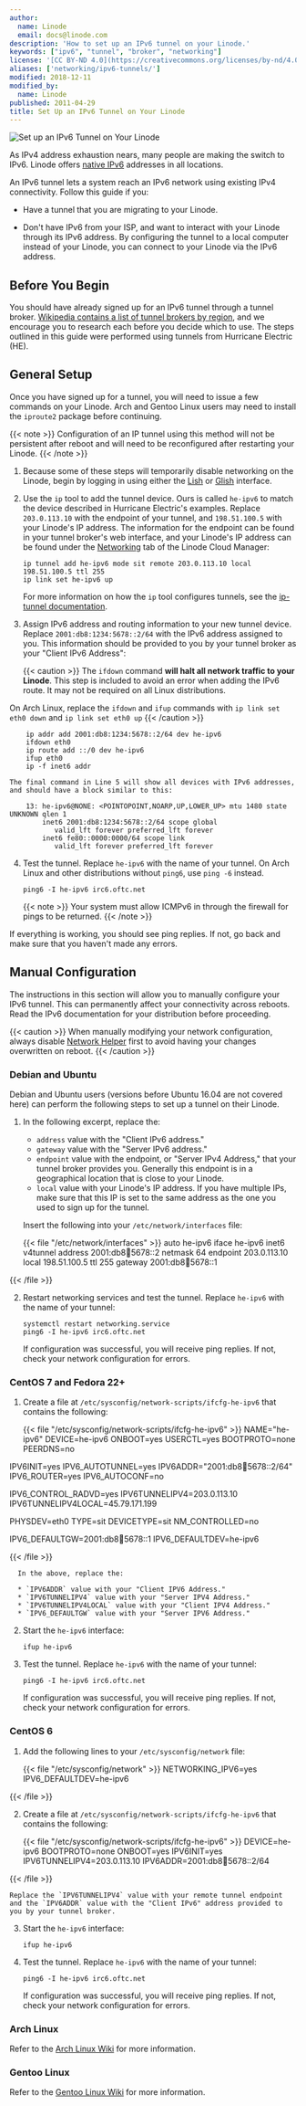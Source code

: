 ```yaml
---
author:
  name: Linode
  email: docs@linode.com
description: 'How to set up an IPv6 tunnel on your Linode.'
keywords: ["ipv6", "tunnel", "broker", "networking"]
license: '[CC BY-ND 4.0](https://creativecommons.org/licenses/by-nd/4.0)'
aliases: ['networking/ipv6-tunnels/']
modified: 2018-12-11
modified_by:
  name: Linode
published: 2011-04-29
title: Set Up an IPv6 Tunnel on Your Linode
---
```


![Set up an IPv6 Tunnel on Your Linode](Set_Up_an_IPv6_Tunnel_on_Your_Linode_smg.jpg)

As IPv4 address exhaustion nears, many people are making the switch to IPv6. Linode offers [native IPv6](/docs/networking/native-ipv6-networking/) addresses in all locations.

An IPv6 tunnel lets a system reach an IPv6 network using existing IPv4 connectivity. Follow this guide if you:

 - Have a tunnel that you are migrating to your Linode.
 <!--- Want to increase your IPv6 footprint for redundancy and failover in case of routing issues;-->
 - Don't have IPv6 from your ISP, and want to interact with your Linode through its IPv6 address. By configuring the tunnel to a local computer instead of your Linode, you can connect to your Linode via the IPv6 address.

## Before You Begin

You should have already signed up for an IPv6 tunnel through a tunnel broker. [Wikipedia contains a list of tunnel brokers by region](http://en.wikipedia.org/wiki/List_of_IPv6_tunnel_brokers), and we encourage you to research each before you decide which to use. The steps outlined in this guide were performed using tunnels from Hurricane Electric (HE).

## General Setup

Once you have signed up for a tunnel, you will need to issue a few commands on your Linode. Arch and Gentoo Linux users may need to install the `iproute2` package before continuing.

{{< note >}}
Configuration of an IP tunnel using this method will not be persistent after reboot and will need to be reconfigured after restarting your Linode.
{{< /note >}}

1.  Because some of these steps will temporarily disable networking on the Linode, begin by logging in using either the [Lish](/docs/networking/using-the-linode-shell-lish) or [Glish](/docs/networking/use-the-graphic-shell-glish) interface.

2.  Use the `ip` tool to add the tunnel device. Ours is called `he-ipv6` to match the device described in Hurricane Electric's examples. Replace `203.0.113.10` with the endpoint of your tunnel, and `198.51.100.5` with your Linode's IP address. The information for the endpoint can be found in your tunnel broker's web interface, and your Linode's IP address can be found under the [Networking](/docs/networking/remote-access) tab of the Linode Cloud Manager:

        ip tunnel add he-ipv6 mode sit remote 203.0.113.10 local 198.51.100.5 ttl 255
        ip link set he-ipv6 up

    For more information on how the `ip` tool configures tunnels, see the [ip-tunnel documentation](http://man7.org/linux/man-pages/man8/ip-tunnel.8.html).

3.  Assign IPv6 address and routing information to your new tunnel device. Replace `2001:db8:1234:5678::2/64` with the IPv6 address assigned to you. This information should be provided to you by your tunnel broker as your "Client IPv6 Address":

    {{< caution >}}
The `ifdown` command **will halt all network traffic to your Linode**. This step is included to avoid an error when adding the IPv6 route. It may not be required on all Linux distributions.

On Arch Linux, replace the `ifdown` and `ifup` commands with `ip link set eth0 down` and `ip link set eth0 up`
{{< /caution >}}

        ip addr add 2001:db8:1234:5678::2/64 dev he-ipv6
        ifdown eth0
        ip route add ::/0 dev he-ipv6
        ifup eth0
        ip -f inet6 addr

    The final command in Line 5 will show all devices with IPv6 addresses, and should have a block similar to this:

        13: he-ipv6@NONE: <POINTOPOINT,NOARP,UP,LOWER_UP> mtu 1480 state UNKNOWN qlen 1
            inet6 2001:db8:1234:5678::2/64 scope global
               valid_lft forever preferred_lft forever
            inet6 fe80::0000:0000/64 scope link
               valid_lft forever preferred_lft forever

4.  Test the tunnel. Replace `he-ipv6` with the name of your tunnel. On Arch Linux and other distributions without `ping6`, use `ping -6` instead.

        ping6 -I he-ipv6 irc6.oftc.net

    {{< note >}}
Your system must allow ICMPv6 in through the firewall for pings to be returned.
{{< /note >}}

If everything is working, you should see ping replies. If not, go back and make sure that you haven't made any errors.

## Manual Configuration

The instructions in this section will allow you to manually configure your IPv6 tunnel. This can permanently affect your connectivity across reboots. Read the IPv6 documentation for your distribution before proceeding.

{{< caution >}}
When manually modifying your network configuration, always disable [Network Helper](/docs/platform/network-helper#turn-network-helper-on-for-individual-configuration-profiles) first to avoid having your changes overwritten on reboot.
{{< /caution >}}

### Debian and Ubuntu

Debian and Ubuntu users (versions before Ubuntu 16.04 are not covered here) can perform the following steps to set up a tunnel on their Linode.

1.  In the following excerpt, replace the:

    * `address` value with the "Client IPv6 address."
    * `gateway` value with the "Server IPv6 address."
    * `endpoint` value with the endpoint, or "Server IPv4 Address," that your tunnel broker provides you. Generally this endpoint is in a geographical location that is close to your Linode.
    * `local` value with your Linode's IP address. If you have multiple IPs, make sure that this IP is set to the same address as the one you used to sign up for the tunnel.

    Insert the following into your `/etc/network/interfaces` file:

    {{< file "/etc/network/interfaces" >}}
auto he-ipv6
iface he-ipv6 inet6 v4tunnel
    address 2001:db8:1234:5678::2
    netmask 64
    endpoint 203.0.113.10
    local 198.51.100.5
    ttl 255
    gateway 2001:db8:1234:5678::1

{{< /file >}}


2.  Restart networking services and test the tunnel. Replace `he-ipv6` with the name of your tunnel:

        systemctl restart networking.service
        ping6 -I he-ipv6 irc6.oftc.net

    If configuration was successful, you will receive ping replies. If not, check your network configuration for errors.

### CentOS 7 and Fedora 22+

1.  Create a file at `/etc/sysconfig/network-scripts/ifcfg-he-ipv6` that contains the following:

    {{< file "/etc/sysconfig/network-scripts/ifcfg-he-ipv6" >}}
NAME="he-ipv6"
DEVICE=he-ipv6
ONBOOT=yes
USERCTL=yes
BOOTPROTO=none
PEERDNS=no

IPV6INIT=yes
IPV6_AUTOTUNNEL=yes
IPV6ADDR="2001:db8:1234:5678::2/64"
IPV6_ROUTER=yes
IPV6_AUTOCONF=no

IPV6_CONTROL_RADVD=yes
IPV6TUNNELIPV4=203.0.113.10
IPV6TUNNELIPV4LOCAL=45.79.171.199

PHYSDEV=eth0
TYPE=sit
DEVICETYPE=sit
NM_CONTROLLED=no

IPV6_DEFAULTGW=2001:db8:1234:5678::1
IPV6_DEFAULTDEV=he-ipv6

{{< /file >}}


      In the above, replace the:

      * `IPV6ADDR` value with your "Client IPV6 Address."
      * `IPV6TUNNELIPV4` value with your "Server IPV4 Address."
      * `IPV6TUNNELIPV4LOCAL` value with your "Client IPV4 Address."
      * `IPV6_DEFAULTGW` value with your "Server IPV6 Address."

2.  Start the `he-ipv6` interface:

        ifup he-ipv6

3.  Test the tunnel. Replace `he-ipv6` with the name of your tunnel:

        ping6 -I he-ipv6 irc6.oftc.net

    If configuration was successful, you will receive ping replies. If not, check your network configuration for errors.

### CentOS 6

1.  Add the following lines to your `/etc/sysconfig/network` file:

    {{< file "/etc/sysconfig/network" >}}
NETWORKING_IPV6=yes
IPV6_DEFAULTDEV=he-ipv6

{{< /file >}}


2.  Create a file at `/etc/sysconfig/network-scripts/ifcfg-he-ipv6` that contains the following:

    {{< file "/etc/sysconfig/network-scripts/ifcfg-he-ipv6" >}}
DEVICE=he-ipv6
BOOTPROTO=none
ONBOOT=yes
IPV6INIT=yes
IPV6TUNNELIPV4=203.0.113.10
IPV6ADDR=2001:db8:1234:5678::2/64

{{< /file >}}


    Replace the `IPV6TUNNELIPV4` value with your remote tunnel endpoint and the `IPV6ADDR` value with the "Client IPv6" address provided to you by your tunnel broker.

3.  Start the `he-ipv6` interface:

        ifup he-ipv6

4.  Test the tunnel. Replace `he-ipv6` with the name of your tunnel:

        ping6 -I he-ipv6 irc6.oftc.net

    If configuration was successful, you will receive ping replies. If not, check your network configuration for errors.

### Arch Linux

Refer to the [Arch Linux Wiki](https://wiki.archlinux.org/index.php/IPv6_tunnel_broker_setup) for more information.

### Gentoo Linux

Refer to the [Gentoo Linux Wiki](https://wiki.gentoo.org/wiki/IPv6_router_guide) for more information.
